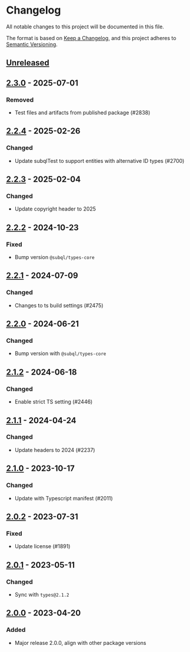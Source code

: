 # Changelog
All notable changes to this project will be documented in this file.

The format is based on [Keep a Changelog](https://keepachangelog.com/en/1.0.0/),
and this project adheres to [Semantic Versioning](https://semver.org/spec/v2.0.0.html).

## [Unreleased]

## [2.3.0] - 2025-07-01
### Removed
- Test files and artifacts from published package (#2838)

## [2.2.4] - 2025-02-26
### Changed
- Update subqlTest to support entities with alternative ID types (#2700)

## [2.2.3] - 2025-02-04
### Changed
- Update copyright header to 2025

## [2.2.2] - 2024-10-23
### Fixed
- Bump version `@subql/types-core`

## [2.2.1] - 2024-07-09
### Changed
- Changes to ts build settings (#2475)

## [2.2.0] - 2024-06-21
### Changed
- Bump version with `@subql/types-core`

## [2.1.2] - 2024-06-18
### Changed
- Enable strict TS setting (#2446)

## [2.1.1] - 2024-04-24
### Changed
- Update headers to 2024 (#2237)

## [2.1.0] - 2023-10-17
### Changed
- Update with Typescript manifest (#2011)

## [2.0.2] - 2023-07-31
### Fixed
- Update license (#1891)

## [2.0.1] - 2023-05-11
### Changed
- Sync with `types@2.1.2`

## [2.0.0] - 2023-04-20
### Added
- Major release 2.0.0, align with other package versions

[Unreleased]: https://github.com/subquery/subql/compare/testing/2.3.0...HEAD
[2.3.0]: https://github.com/subquery/subql/compare/testing/2.2.4...testing/2.3.0
[2.2.4]: https://github.com/subquery/subql/compare/testing/2.2.3...testing/2.2.4
[2.2.3]: https://github.com/subquery/subql/compare/testing/2.2.2...testing/2.2.3
[2.2.2]: https://github.com/subquery/subql/compare/testing/2.2.1...testing/2.2.2
[2.2.1]: https://github.com/subquery/subql/compare/testing/2.2.0...testing/2.2.1
[2.2.0]: https://github.com/subquery/subql/compare/testing/2.1.2...testing/2.2.0
[2.1.2]: https://github.com/subquery/subql/compare/testing/2.1.1...testing/2.1.2
[2.1.1]: https://github.com/subquery/subql/compare/testing/2.1.0...testing/2.1.1
[2.1.0]: https://github.com/subquery/subql/compare/testing/2.0.2...testing/2.1.0
[2.0.2]: https://github.com/subquery/subql/compare/v2.0.1...v2.0.2
[2.0.1]: https://github.com/subquery/subql/compare/testing/2.0.0...testing/2.0.1
[2.0.0]: https://github.com/subquery/subql/tag/v2.0.0
